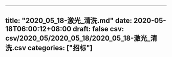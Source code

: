 
---
title: "2020_05_18-激光_清洗.md"
date: 2020-05-18T06:00:12+08:00
draft: false
csv: csv/2020_05/2020_05_18/2020_05_18-激光_清洗.csv
categories: ["招标"]
---
